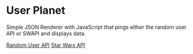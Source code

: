 # User Planet
Simple JSON Renderer with JavaScript that pings either the random user API or SWAPI and displays data.

<a href="https://randomuser.me/" target="_blank">Random User API</a>
<a href="https://swapi.dev/" target="_blank">Star Wars API</a>

